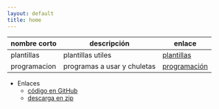 ```yaml
---
layout: default
title: home
--- 
```


| nombre corto   | descripción        |   enlace           |  
| ---------------| ------------------ | -------------------|  
| plantillas  |   plantillas utiles    | [plantillas](plantillas.html)|  
| programacion   | programas a usar y chuletas | [programación](programacion.html)|  


* Enlaces
    - [código en GitHub](https://github.com/javieriranzo3/plantillajekyll)
    - [descarga en zip](https://github.com/javieriranzo3/plantillajekyll/archive/gh-pages.zip)
